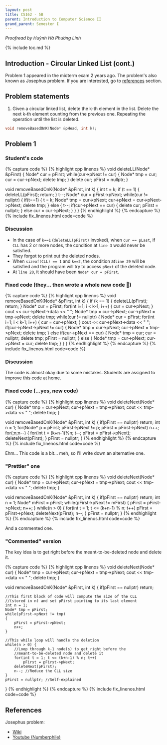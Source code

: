 ```yaml
---
layout: post
title: CS162 - 5B
parent: Introduction to Computer Science II
grand_parent: Semester I
--- 
```


*Proofread by Huỳnh Hà Phương Linh*

{% include toc.md %}

## Introduction - Circular Linked List (cont.)

Problem 1 appeared in the midterm exam 2 years ago. The problem's also known as Josephus problem. If you are interested, go to <a href = "#references">references</a> section.

## Problem statements

1. Given a circular linked list, delete the k-th element in the list. Delete the next k-th element counting from the previous one. Repeating the operation until the list is deleted.
```cpp
void removeBasedOnK(Node* &pHead, int k);
```

## Problem 1


### Student's code

{% capture code %}
{% highlight cpp linenos %}
void deleteLL(Node* &pFirst) {
    Node* cur = pFirst;
    while(cur->pNext != cur) {
        Node* tmp = cur;
        cur = cur->pNext;
        delete tmp;
    }
    delete cur;
    pFirst = nullptr;
}

void removeBasedOnK(Node* &pFirst, int k)
{
    int t = k;
    if (t == 1) {
        deleteLL(pFirst);
        return;
    }
    t--;
    Node* cur = pFirst->pNext;
    while(cur != nullptr) {
        if(t==1) {
            t = k;
            Node* tmp = cur->pNext;
            cur->pNext = cur->pNext->pNext;
            delete tmp;
        } else {
            t--;
            if(cur->pNext == cur) {
                delete cur;
                pFirst = nullptr;
            } 
            else cur = cur->pNext;
        }
    }
}
{% endhighlight %}
{% endcapture %}
{% include fix_linenos.html code=code %}

### Discussion

- In the case of `k==1` (`deleteLL(pFirst)` invoked), when `cur == pLast`, if `CLL` has 2 or more nodes, the condition at `line 3` would never be satisfied. 
- They forgot to print out the deleted nodes. 
- When `sizeof(CLL) == 1` and `k==2`, the condition at`line 29` will be satisfied and the program will try to access `pNext` of the deleted node.
- At `line 20`, it should have been `Node* cur = pFirst`.


### Fixed code (they... then wrote a whole new code 🥲)

{% capture code %}
{% highlight cpp linenos %}
void removeBasedOnK(Node* &pFirst, int k) {
    if (k == 1) {
        deleteLL(pFirst);
        return;
    }
    Node* cur = pFirst;
    for(int i=1; i < k-1; i++) {
        cur = cur->pNext;
    }
    cout << cur->pNext->data << " ";
    Node* tmp = cur->pNext;
    cur->pNext = tmp->pNext;
    delete tmp;
    while(cur != nullptr) {
        Node* cur = pFirst;
        for(int i=1; i < k-1; i++) {
            cur = cur->pNext;
        }
        cout << cur->pNext->data << " ";
        if(cur->pNext->pNext != cur) {
            Node* tmp = cur->pNext;
            cur->pNext = tmp->pNext;
            delete tmp;
        }
        else if(cur->pNext == cur) {
            Node* tmp = cur;
            cur = nullptr;
            delete tmp;
            pFirst = nullptr;
        }
        else {
            Node* tmp = cur->pNext;
            cur->pNext = cur;
            delete tmp;
        }
    }
}
{% endhighlight %}
{% endcapture %}
{% include fix_linenos.html code=code %}

### Discussion

The code is almost okay due to some mistakes. Students are assigned to improve this code at home.

### Fixed code (...yes, new code)

{% capture code %}
{% highlight cpp linenos %}
void deleteNext(Node* cur) {
    Node* tmp = cur->pNext;
    cur->pNext = tmp->pNext;
    cout << tmp->data << " ";
    delete tmp;
}

void removeBasedOnK(Node* &pFirst, int k) {
    if(pFirst == nullptr) return;
    int n = 1;
    for(Node* p = pFirst; pFirst->pNext != p; pFirst = pFirst->pNext)
        n++;
    for(;n;n--) {
        for(int t = (k+n-1)%n; t--; pFirst = pFirst->pNext);
        deleteNext(pFirst);
    }
    pFirst = nullptr;
}
{% endhighlight %}
{% endcapture %}
{% include fix_linenos.html code=code %}

Ehm... This code is a bit... meh, so I'll write down an alternative one.

### "Prettier" one

{% capture code %}
{% highlight cpp linenos %}
void deleteNext(Node* cur) {
    Node* tmp = cur->pNext;
    cur->pNext = tmp->pNext;
    cout << tmp->data << " ";
    delete tmp;
}

void removeBasedOnK(Node* &pFirst, int k) {
    if(pFirst == nullptr) return;
    int n = 1;
    Node* mFirst = pFirst;
    while(pFirst->pNext != mFirst)
    {
        pFirst = pFirst->pNext;
        n++;
    }
    while(n > 0) {
        for(int t = 1; t <= (k+n-1) % n; t++)
            pFirst = pFirst->pNext;
        deleteNext(pFirst);
        n--;
    }
    pFirst = nullptr;
}
{% endhighlight %}
{% endcapture %}
{% include fix_linenos.html code=code %}

And a commented one.

### "Commented" version

The key idea is to get right before the meant-to-be-deleted node and delete it.

{% capture code %}
{% highlight cpp linenos %}
void deleteNext(Node* cur) {
    Node* tmp = cur->pNext;
    cur->pNext = tmp->pNext;
    cout << tmp->data << " ";
    delete tmp;
}

void removeBasedOnK(Node* &pFirst, int k) {
    if(pFirst == nullptr) return;
    
    //This first block of code will compute the size of the CLL 
    //(stored in n) and set pFirst pointing to its last element
    int n = 1;
    Node* tmp = pFirst;
    while(pFirst->pNext != tmp)
    {
        pFirst = pFirst->pNext;
        n++;
    }
    
    //This while loop will handle the deletion
    while(n > 0) {
        //Loop through k-1 node(s) to get right before the 
        //meant-to-be-deleted node and delete it
        for(int t = 1; t <= (k+n-1) % n; t++)
            pFirst = pFirst->pNext;
        deleteNext(pFirst);
        n--; //Reduce the CLL size
    }
    pFirst = nullptr; //Self-explained
}
{% endhighlight %}
{% endcapture %}
{% include fix_linenos.html code=code %}

## References

Josephus problem: 
- [Wiki](https://en.wikipedia.org/wiki/Josephus_problem)
- [Youtube \(Numberphile\)](https://www.youtube.com/watch?v=uCsD3ZGzMgE&t=6s)